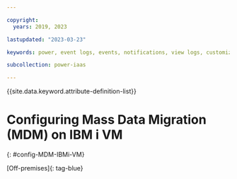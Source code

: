 ```yaml
---

copyright:
  years: 2019, 2023

lastupdated: "2023-03-23"

keywords: power, event logs, events, notifications, view logs, customize notifications

subcollection: power-iaas

---
```


{{site.data.keyword.attribute-definition-list}}

# Configuring Mass Data Migration (MDM) on IBM i VM
{: #config-MDM-IBMi-VM}

[Off-premises]{: tag-blue}
